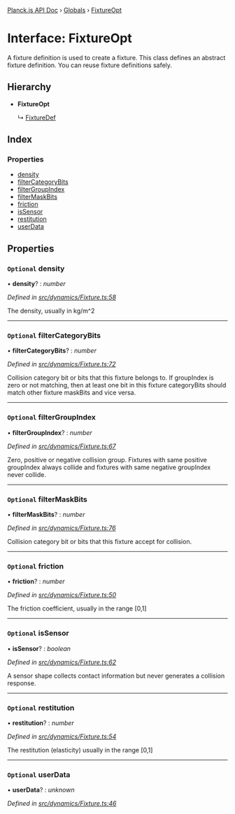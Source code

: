 [Planck.js API Doc](../README.md) › [Globals](../globals.md) › [FixtureOpt](fixtureopt.md)

# Interface: FixtureOpt

A fixture definition is used to create a fixture. This class defines an
abstract fixture definition. You can reuse fixture definitions safely.

## Hierarchy

* **FixtureOpt**

  ↳ [FixtureDef](fixturedef.md)

## Index

### Properties

* [density](fixtureopt.md#optional-density)
* [filterCategoryBits](fixtureopt.md#optional-filtercategorybits)
* [filterGroupIndex](fixtureopt.md#optional-filtergroupindex)
* [filterMaskBits](fixtureopt.md#optional-filtermaskbits)
* [friction](fixtureopt.md#optional-friction)
* [isSensor](fixtureopt.md#optional-issensor)
* [restitution](fixtureopt.md#optional-restitution)
* [userData](fixtureopt.md#optional-userdata)

## Properties

### `Optional` density

• **density**? : *number*

*Defined in [src/dynamics/Fixture.ts:58](https://github.com/shakiba/planck.js/blob/6ab76c7/src/dynamics/Fixture.ts#L58)*

The density, usually in kg/m^2

___

### `Optional` filterCategoryBits

• **filterCategoryBits**? : *number*

*Defined in [src/dynamics/Fixture.ts:72](https://github.com/shakiba/planck.js/blob/6ab76c7/src/dynamics/Fixture.ts#L72)*

Collision category bit or bits that this fixture belongs to.
If groupIndex is zero or not matching, then at least one bit in this fixture categoryBits should match other fixture maskBits and vice versa.

___

### `Optional` filterGroupIndex

• **filterGroupIndex**? : *number*

*Defined in [src/dynamics/Fixture.ts:67](https://github.com/shakiba/planck.js/blob/6ab76c7/src/dynamics/Fixture.ts#L67)*

Zero, positive or negative collision group.
Fixtures with same positive groupIndex always collide and fixtures with same negative groupIndex never collide.

___

### `Optional` filterMaskBits

• **filterMaskBits**? : *number*

*Defined in [src/dynamics/Fixture.ts:76](https://github.com/shakiba/planck.js/blob/6ab76c7/src/dynamics/Fixture.ts#L76)*

Collision category bit or bits that this fixture accept for collision.

___

### `Optional` friction

• **friction**? : *number*

*Defined in [src/dynamics/Fixture.ts:50](https://github.com/shakiba/planck.js/blob/6ab76c7/src/dynamics/Fixture.ts#L50)*

The friction coefficient, usually in the range [0,1]

___

### `Optional` isSensor

• **isSensor**? : *boolean*

*Defined in [src/dynamics/Fixture.ts:62](https://github.com/shakiba/planck.js/blob/6ab76c7/src/dynamics/Fixture.ts#L62)*

A sensor shape collects contact information but never generates a collision response.

___

### `Optional` restitution

• **restitution**? : *number*

*Defined in [src/dynamics/Fixture.ts:54](https://github.com/shakiba/planck.js/blob/6ab76c7/src/dynamics/Fixture.ts#L54)*

The restitution (elasticity) usually in the range [0,1]

___

### `Optional` userData

• **userData**? : *unknown*

*Defined in [src/dynamics/Fixture.ts:46](https://github.com/shakiba/planck.js/blob/6ab76c7/src/dynamics/Fixture.ts#L46)*
